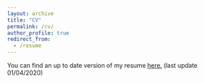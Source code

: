 ```yaml
---
layout: archive
title: "CV"
permalink: /cv/
author_profile: true
redirect_from:
  - /resume
---
```



You can find an up to date version of my resume <a href="https://khaoulabelahsen.github.io/files/resume_belahsen_khaoula_cit.pdf"> here.</a>
(last update 01/04/2020)

